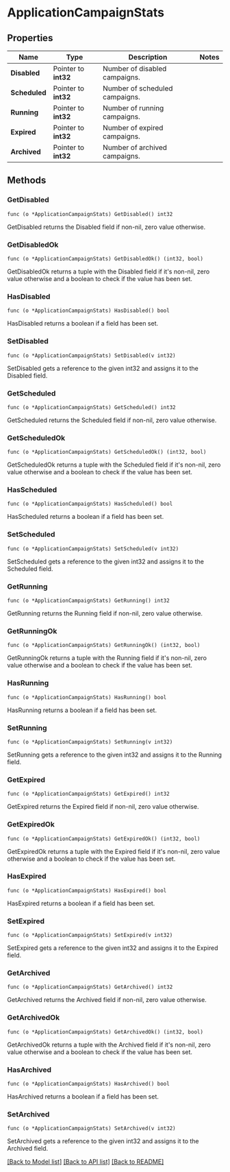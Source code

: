 # ApplicationCampaignStats

## Properties

Name | Type | Description | Notes
------------ | ------------- | ------------- | -------------
**Disabled** | Pointer to **int32** | Number of disabled campaigns. | 
**Scheduled** | Pointer to **int32** | Number of scheduled campaigns. | 
**Running** | Pointer to **int32** | Number of running campaigns. | 
**Expired** | Pointer to **int32** | Number of expired campaigns. | 
**Archived** | Pointer to **int32** | Number of archived campaigns. | 

## Methods

### GetDisabled

`func (o *ApplicationCampaignStats) GetDisabled() int32`

GetDisabled returns the Disabled field if non-nil, zero value otherwise.

### GetDisabledOk

`func (o *ApplicationCampaignStats) GetDisabledOk() (int32, bool)`

GetDisabledOk returns a tuple with the Disabled field if it's non-nil, zero value otherwise
and a boolean to check if the value has been set.

### HasDisabled

`func (o *ApplicationCampaignStats) HasDisabled() bool`

HasDisabled returns a boolean if a field has been set.

### SetDisabled

`func (o *ApplicationCampaignStats) SetDisabled(v int32)`

SetDisabled gets a reference to the given int32 and assigns it to the Disabled field.

### GetScheduled

`func (o *ApplicationCampaignStats) GetScheduled() int32`

GetScheduled returns the Scheduled field if non-nil, zero value otherwise.

### GetScheduledOk

`func (o *ApplicationCampaignStats) GetScheduledOk() (int32, bool)`

GetScheduledOk returns a tuple with the Scheduled field if it's non-nil, zero value otherwise
and a boolean to check if the value has been set.

### HasScheduled

`func (o *ApplicationCampaignStats) HasScheduled() bool`

HasScheduled returns a boolean if a field has been set.

### SetScheduled

`func (o *ApplicationCampaignStats) SetScheduled(v int32)`

SetScheduled gets a reference to the given int32 and assigns it to the Scheduled field.

### GetRunning

`func (o *ApplicationCampaignStats) GetRunning() int32`

GetRunning returns the Running field if non-nil, zero value otherwise.

### GetRunningOk

`func (o *ApplicationCampaignStats) GetRunningOk() (int32, bool)`

GetRunningOk returns a tuple with the Running field if it's non-nil, zero value otherwise
and a boolean to check if the value has been set.

### HasRunning

`func (o *ApplicationCampaignStats) HasRunning() bool`

HasRunning returns a boolean if a field has been set.

### SetRunning

`func (o *ApplicationCampaignStats) SetRunning(v int32)`

SetRunning gets a reference to the given int32 and assigns it to the Running field.

### GetExpired

`func (o *ApplicationCampaignStats) GetExpired() int32`

GetExpired returns the Expired field if non-nil, zero value otherwise.

### GetExpiredOk

`func (o *ApplicationCampaignStats) GetExpiredOk() (int32, bool)`

GetExpiredOk returns a tuple with the Expired field if it's non-nil, zero value otherwise
and a boolean to check if the value has been set.

### HasExpired

`func (o *ApplicationCampaignStats) HasExpired() bool`

HasExpired returns a boolean if a field has been set.

### SetExpired

`func (o *ApplicationCampaignStats) SetExpired(v int32)`

SetExpired gets a reference to the given int32 and assigns it to the Expired field.

### GetArchived

`func (o *ApplicationCampaignStats) GetArchived() int32`

GetArchived returns the Archived field if non-nil, zero value otherwise.

### GetArchivedOk

`func (o *ApplicationCampaignStats) GetArchivedOk() (int32, bool)`

GetArchivedOk returns a tuple with the Archived field if it's non-nil, zero value otherwise
and a boolean to check if the value has been set.

### HasArchived

`func (o *ApplicationCampaignStats) HasArchived() bool`

HasArchived returns a boolean if a field has been set.

### SetArchived

`func (o *ApplicationCampaignStats) SetArchived(v int32)`

SetArchived gets a reference to the given int32 and assigns it to the Archived field.


[[Back to Model list]](../README.md#documentation-for-models) [[Back to API list]](../README.md#documentation-for-api-endpoints) [[Back to README]](../README.md)


